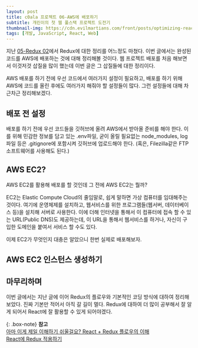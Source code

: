 ```yaml
---
layout: post
title: c0ala 프로젝트 06-AWS에 배포하기
subtitle: 개린이의 첫 웹 풀스택 프로젝트 도전기
thumbnail-img: https://cdn.evilmartians.com/front/posts/optimizing-react-virtual-dom-explained/cover-a1d5b40.png
tags: [개발, JavaScript, React, Web]
---
```


지난 [05-Redux 02](https://scw3812.github.io/2021-04-21-c0ala-project-05/)에서 Redux에 대한 정리를 어느정도 마쳤다.
이번 글에서는 완성된 코드를 AWS에 배포하는 것에 대해 정리해볼 것이다. 웹 프로젝트 배포를 처음 해보면서 이것저것 삽질을
많이 했는데 이번 글은 그 삽질들에 대한 정리이다.

AWS 배포를 하기 전에 우선 코드에서 여러가지 설정이 필요하고, 배포를 하기 위해 AWS에 코드를 올린 후에도 여러가지 해줘야 할
설정들이 많다. 그런 설정들에 대해 차근차근 정리해보겠다.

## 배포 전 설정

배포를 하기 전에 우선 코드들을 깃허브에 올려 AWS에서 받아올 준비를 해야 한다. 이를 위해 민감한 정보를 담고 있는 .env파일,
굳이 올릴 필요없는 node_modules, log 파일 등은 .gitignore에 포함시켜 깃허브에 업로드해야 한다. (혹은, Filezilla같은 
FTP 소프트웨어를 사용해도 된다.)

## AWS EC2?

AWS EC2를 활용해 배포를 할 것인데 그 전에 AWS EC2는 뭘까? 

EC2는 Elastic Compute Cloud의 줄임말로, 쉽게 말하면 가상 컴퓨터를 임대해주는 것이다. 여기에 운영체제를 설치하고, 
웹서비스를 위한 프로그램들(웹서버, 데이터베이스 등)을 설치해 서버로 사용한다. 이에 더해 인터넷을 통해서 이 컴퓨터에 
접속 할 수 있는 URL(Public DNS)도 제공하는데, 이 URL을 통해서 웹서비스를 하거나, 자신이 구입한 도메인을 붙여서 서비스 
할 수도 있다.

이제 EC2가 무엇인지 대충은 알았으니 한번 실제로 배포해보자.

## AWS EC2 인스턴스 생성하기

## 마무리하며

이번 글에서는 지난 글에 이어 Redux의 플로우와 기본적인 코딩 방식에 대하여 정리해 보았다. 진짜 기본만 적어서 아직 갈 길이
멀다. Redux에 대하여 더 많이 공부해서 잘 알게 되어서 React에 잘 활용할 수 있게 되어야겠다.

{: .box-note}
**참고**    
[아마 이게 제일 이해하기 쉬울걸요? React + Redux 플로우의 이해](https://medium.com/@ca3rot/%EC%95%84%EB%A7%88-%EC%9D%B4%EA%B2%8C-%EC%A0%9C%EC%9D%BC-%EC%9D%B4%ED%95%B4%ED%95%98%EA%B8%B0-%EC%89%AC%EC%9A%B8%EA%B1%B8%EC%9A%94-react-redux-%ED%94%8C%EB%A1%9C%EC%9A%B0%EC%9D%98-%EC%9D%B4%ED%95%B4-1585e911a0a6)  
[React에 Redux 적용하기](https://medium.com/@jsh901220/react%EC%97%90-redux-%EC%A0%81%EC%9A%A9%ED%95%98%EA%B8%B0-a8e6efd745c9)


